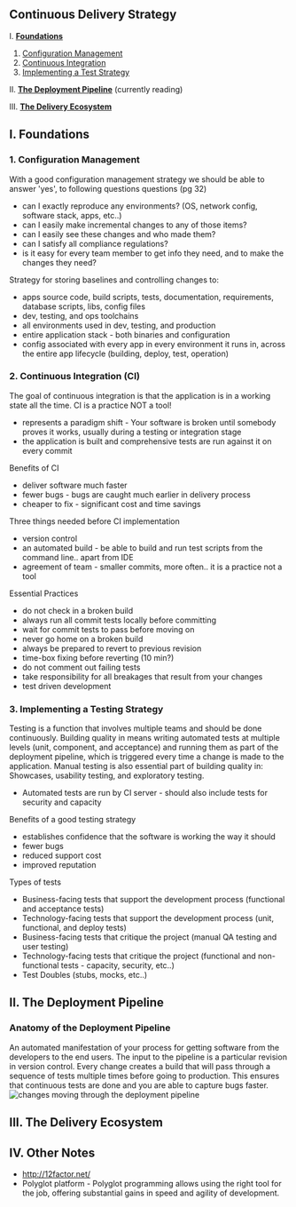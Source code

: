 ## Continuous Delivery Strategy ##
I. [**Foundations**](https://github.com/nateleavitt/mindump/blob/master/cdelivery/strategy.md#i-foundations)

1. [Configuration Management](https://github.com/nateleavitt/mindump/blob/master/cdelivery/strategy.md#1-configuration-management)
2. [Continuous Integration](https://github.com/nateleavitt/mindump/blob/master/cdelivery/strategy.md#2-continuous-integration-ci)
3. [Implementing a Test Strategy](https://github.com/nateleavitt/mindump/blob/master/cdelivery/strategy.md#3-implementing-a-testing-strategy)

II. [**The Deployment Pipeline**](https://github.com/nateleavitt/mindump/blob/master/cdelivery/strategy.md#ii-the-deployment-pipeline) (currently reading)

III. [**The Delivery Ecosystem**](https://github.com/nateleavitt/mindump/blob/master/cdelivery/strategy.md#iii-the-delivery-ecosystem)

## I. Foundations ##
### 1. Configuration Management ###
With a good configuration management strategy we should be able to answer 'yes', to following questions questions (pg 32)
* can I exactly reproduce any environments? (OS, network config, software stack, apps, etc..)
* can I easily make incremental changes to any of those items?
* can I easily see these changes and who made them?
* can I satisfy all compliance regulations?
* is it easy for every team member to get info they need, and to make the changes they need?

Strategy for storing baselines and controlling changes to:
* apps source code, build scripts, tests, documentation, requirements, database scripts, libs, config files
* dev, testing, and ops toolchains
* all environments used in dev, testing, and production
* entire application stack - both binaries and configuration
* config associated with every app in every environment it runs in, across the entire app lifecycle (building, deploy, test, operation)

### 2. Continuous Integration (CI) ###
The goal of continuous integration is that the application is in a working state all the time. CI is a practice NOT a tool!
* represents a paradigm shift - Your software is broken until somebody proves it works, usually during a testing or integration stage
* the application is built and comprehensive tests are run against it on every commit

Benefits of CI
* deliver software much faster
* fewer bugs - bugs are caught much earlier in delivery process
* cheaper to fix - significant cost and time savings

Three things needed before CI implementation
* version control
* an automated build - be able to build and run test scripts from the command line.. apart from IDE
* agreement of team - smaller commits, more often.. it is a practice not a tool

Essential Practices
* do not check in a broken build
* always run all commit tests locally before committing
* wait for commit tests to pass before moving on
* never go home on a broken build
* always be prepared to revert to previous revision
* time-box fixing before reverting (10 min?)
* do not comment out failing tests
* take responsibility for all breakages that result from your changes
* test driven development

### 3. Implementing a Testing Strategy ###
Testing is a function that involves multiple teams and should be done continuously. Building quality in means writing automated tests at multiple levels (unit, component, and acceptance) and running them as part of the deployment pipeline, which is triggered every time a change is made to the application. Manual testing is also essential part of building quality in: Showcases, usability testing, and exploratory testing.
* Automated tests are run by CI server - should also include tests for security and capacity

Benefits of a good testing strategy
* establishes confidence that the software is working the way it should
* fewer bugs
* reduced support cost
* improved reputation

Types of tests
* Business-facing tests that support the development process (functional and acceptance tests)
* Technology-facing tests that support the development process (unit, functional, and deploy tests)
* Business-facing tests that critique the project (manual QA testing and user testing)
* Technology-facing tests that critique the project (functional and non-functional tests - capacity, security, etc..)
* Test Doubles (stubs, mocks, etc..)

## II. The Deployment Pipeline ##

### Anatomy of the Deployment Pipeline
An automated manifestation of your process for getting software from the developers to the end users. The input to the pipeline is a particular revision in version control. Every change creates a build that will pass through a sequence of tests multiple times before going to production. This ensures that continuous tests are done and you are able to capture bugs faster.
![changes moving through the deployment pipeline](https://doc-0o-8c-docs.googleusercontent.com/docs/securesc/khpjpg41t2drg5qa7f0pe27eg4efv44u/ivn88p5oshnb759d6ltnbsc3bv13bq7g/1393869600000/04265684920719681213/04265684920719681213/0B7DJp1AfHDhEZDc4SXhDNnp2X0U?h=16653014193614665626&nonce=c33c8g05r2giq&user=04265684920719681213&hash=90raiqusfp4kv0b80tbpnnl356afi6u6)

## III. The Delivery Ecosystem ##

## IV. Other Notes ##
* http://12factor.net/
* Polyglot platform - Polyglot programming allows using the right tool for the job, offering substantial gains in speed and agility of development.

